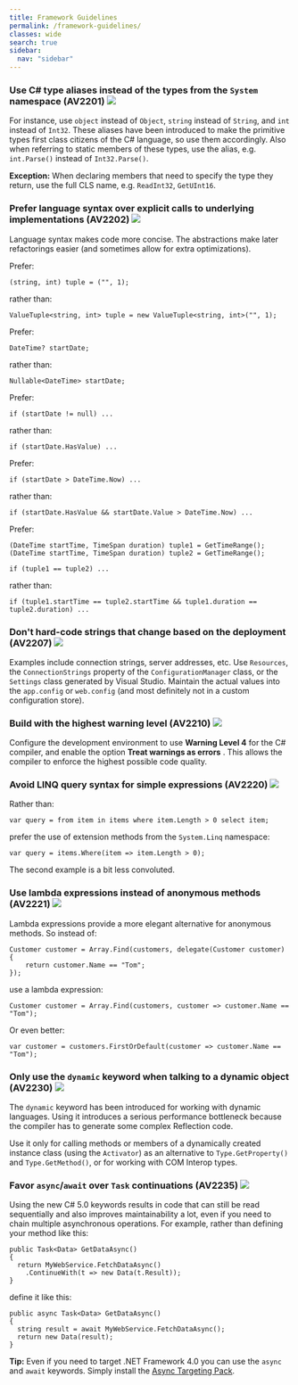 ```yaml
---
title: Framework Guidelines
permalink: /framework-guidelines/
classes: wide
search: true
sidebar:
  nav: "sidebar"
---
```


### <a name="av2201"></a> Use C# type aliases instead of the types from the `System` namespace (AV2201) ![](/assets/images/1.png)
For instance, use `object` instead of `Object`, `string` instead of `String`, and `int` instead of `Int32`. These aliases have been introduced to make the primitive types first class citizens of the C# language, so use them accordingly.
Also when referring to static members of these types, use the alias, e.g. `int.Parse()` instead of `Int32.Parse()`.

**Exception:** When declaring members that need to specify the type they return, use the full CLS name, e.g. `ReadInt32`, `GetUInt16`. 

### <a name="av2202"></a> Prefer language syntax over explicit calls to underlying implementations (AV2202) ![](/assets/images/1.png)
Language syntax makes code more concise. The abstractions make later refactorings easier (and sometimes allow for extra optimizations).

Prefer:

	(string, int) tuple = ("", 1);

rather than:

	ValueTuple<string, int> tuple = new ValueTuple<string, int>("", 1);

Prefer:

	DateTime? startDate;

rather than:

	Nullable<DateTime> startDate;

Prefer:

	if (startDate != null) ...

rather than:

	if (startDate.HasValue) ...

Prefer:

	if (startDate > DateTime.Now) ...

rather than:

	if (startDate.HasValue && startDate.Value > DateTime.Now) ...

Prefer:

	(DateTime startTime, TimeSpan duration) tuple1 = GetTimeRange();
	(DateTime startTime, TimeSpan duration) tuple2 = GetTimeRange();

	if (tuple1 == tuple2) ...

rather than:

	if (tuple1.startTime == tuple2.startTime && tuple1.duration == tuple2.duration) ...

### <a name="av2207"></a> Don't hard-code strings that change based on the deployment (AV2207) ![](/assets/images/3.png)
Examples include connection strings, server addresses, etc. Use `Resources`, the `ConnectionStrings` property of the `ConfigurationManager` class, or the `Settings` class generated by Visual Studio. Maintain the actual values into the `app.config` or `web.config` (and most definitely not in a custom configuration store).

### <a name="av2210"></a> Build with the highest warning level (AV2210) ![](/assets/images/1.png)
Configure the development environment to use **Warning Level 4** for the C# compiler, and enable the option **Treat warnings as errors** . This allows the compiler to enforce the highest possible code quality.

### <a name="av2220"></a> Avoid LINQ query syntax for simple expressions (AV2220) ![](/assets/images/3.png)
Rather than:

	var query = from item in items where item.Length > 0 select item;

prefer the use of extension methods from the `System.Linq` namespace:

	var query = items.Where(item => item.Length > 0);

The second example is a bit less convoluted.

### <a name="av2221"></a> Use lambda expressions instead of anonymous methods (AV2221) ![](/assets/images/2.png)

Lambda expressions provide a more elegant alternative for anonymous methods. So instead of:

	Customer customer = Array.Find(customers, delegate(Customer customer)
	{
		return customer.Name == "Tom";
	});

use a lambda expression:

	Customer customer = Array.Find(customers, customer => customer.Name == "Tom");

Or even better:

	var customer = customers.FirstOrDefault(customer => customer.Name == "Tom");

### <a name="av2230"></a> Only use the `dynamic` keyword when talking to a dynamic object (AV2230) ![](/assets/images/1.png)
The `dynamic` keyword has been introduced for working with dynamic languages. Using it introduces a serious performance bottleneck because the compiler has to generate some complex Reflection code.

Use it only for calling methods or members of a dynamically created instance class (using the `Activator`) as an alternative to `Type.GetProperty()` and `Type.GetMethod()`, or for working with COM Interop types.

### <a name="av2235"></a> Favor `async`/`await` over `Task` continuations (AV2235) ![](/assets/images/1.png)
Using the new C# 5.0 keywords results in code that can still be read sequentially and also improves maintainability a lot, even if you need to chain multiple asynchronous operations. For example, rather than defining your method like this:

	public Task<Data> GetDataAsync()
	{
	  return MyWebService.FetchDataAsync()
	    .ContinueWith(t => new Data(t.Result));
	}

define it like this:

	public async Task<Data> GetDataAsync()
	{
	  string result = await MyWebService.FetchDataAsync();
	  return new Data(result);
	}

**Tip:** Even if you need to target .NET Framework 4.0 you can use the `async` and `await` keywords. Simply install the [Async Targeting Pack](http://www.microsoft.com/en-us/download/details.aspx?id=29576).

